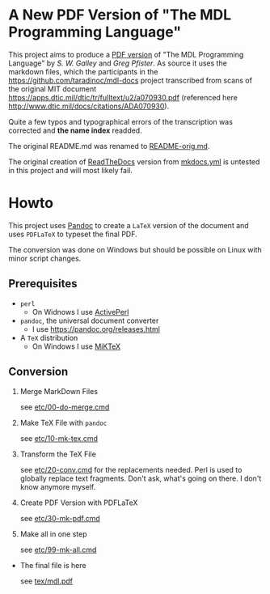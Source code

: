 
# A New PDF Version of "The MDL Programming Language"
This project aims to produce a [PDF version](tex/mdl.pdf) of "The MDL Programming Language"
by *S. W. Galley* and *Greg Pfister*. As source it uses the markdown files, which the participants in the https://github.com/taradinoc/mdl-docs project transcribed from scans of the original MIT document https://apps.dtic.mil/dtic/tr/fulltext/u2/a070930.pdf 
(referenced here http://www.dtic.mil/docs/citations/ADA070930).

Quite a few typos and typographical errors of the transcription was corrected
and **the name index** readded.

The original README.md was renamed to [README-orig.md](README-orig.md).

The original creation of [ReadTheDocs](https://readthedocs.org/) 
version from [mkdocs.yml](mkdocs.yml) 
is untested in this project and will most likely fail.

# Howto

This project uses [Pandoc](https://pandoc.org/) to create a `LaTeX` version
of the document and uses `PDFLaTeX` to typeset the final PDF.

The conversion was done on Windows but should be possible on Linux with minor script changes.

## Prerequisites

* `perl`
  - On Widnows I use [ActivePerl](https://www.activestate.com/products/perl/downloads/)
* `pandoc`, the universal document converter
  - I use https://pandoc.org/releases.html
* A `TeX` distribution
  - On Windows I use [MiKTeX](https://miktex.org/howto/install-miktex)

## Conversion

1. Merge MarkDown Files

   see [etc/00-do-merge.cmd](etc/00-do-merge.cmd)

2. Make TeX File with `pandoc`

   see [etc/10-mk-tex.cmd](etc/10-mk-tex.cmd)

3. Transform the TeX File

   see [etc/20-conv.cmd](etc/20-conv.cmd)
   for the replacements needed. 
   Perl is used to globally replace text fragments.
   Don't ask, what's going on there. I don't know anymore myself.

4. Create PDF Version with PDFLaTeX

   see [etc/30-mk-pdf.cmd](etc/30-mk-pdf.cmd)

5. Make all in one step

   see [etc/99-mk-all.cmd](etc/99-mk-all.cmd)

* The final file is here

   see [tex/mdl.pdf](tex/mdl.pdf)

